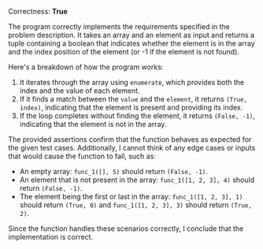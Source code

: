 Correctness: **True**

The program correctly implements the requirements specified in the problem description. It takes an array and an element as input and returns a tuple containing a boolean that indicates whether the element is in the array and the index position of the element (or -1 if the element is not found).

Here's a breakdown of how the program works:

1. It iterates through the array using `enumerate`, which provides both the index and the value of each element.
2. If it finds a match between the `value` and the `element`, it returns `(True, index)`, indicating that the element is present and providing its index.
3. If the loop completes without finding the element, it returns `(False, -1)`, indicating that the element is not in the array.

The provided assertions confirm that the function behaves as expected for the given test cases. Additionally, I cannot think of any edge cases or inputs that would cause the function to fail, such as:

- An empty array: `func_1([], 5)` should return `(False, -1)`.
- An element that is not present in the array: `func_1([1, 2, 3], 4)` should return `(False, -1)`.
- The element being the first or last in the array: `func_1([1, 2, 3], 1)` should return `(True, 0)` and `func_1([1, 2, 3], 3)` should return `(True, 2)`.

Since the function handles these scenarios correctly, I conclude that the implementation is correct.